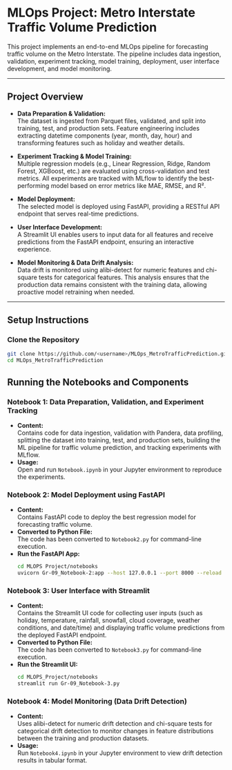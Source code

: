 # MLOps Project: Metro Interstate Traffic Volume Prediction

This project implements an end-to-end MLOps pipeline for forecasting traffic volume on the Metro Interstate. The pipeline includes data ingestion, validation, experiment tracking, model training, deployment, user interface development, and model monitoring.

---

## Project Overview

- **Data Preparation & Validation:**  
  The dataset is ingested from Parquet files, validated, and split into training, test, and production sets. Feature engineering includes extracting datetime components (year, month, day, hour) and transforming features such as holiday and weather details.

- **Experiment Tracking & Model Training:**  
  Multiple regression models (e.g., Linear Regression, Ridge, Random Forest, XGBoost, etc.) are evaluated using cross-validation and test metrics. All experiments are tracked with MLflow to identify the best-performing model based on error metrics like MAE, RMSE, and R².

- **Model Deployment:**  
  The selected model is deployed using FastAPI, providing a RESTful API endpoint that serves real-time predictions.

- **User Interface Development:**  
  A Streamlit UI enables users to input data for all features and receive predictions from the FastAPI endpoint, ensuring an interactive experience.

- **Model Monitoring & Data Drift Analysis:**  
  Data drift is monitored using alibi-detect for numeric features and chi-square tests for categorical features. This analysis ensures that the production data remains consistent with the training data, allowing proactive model retraining when needed.

---

## Setup Instructions

### Clone the Repository

```bash
git clone https://github.com/<username>/MLOps_MetroTrafficPrediction.git
cd MLOps_MetroTrafficPrediction
```
## Running the Notebooks and Components

### Notebook 1: Data Preparation, Validation, and Experiment Tracking
- **Content:**  
  Contains code for data ingestion, validation with Pandera, data profiling, splitting the dataset into training, test, and production sets, building the ML pipeline for traffic volume prediction, and tracking experiments with MLflow.
- **Usage:**  
  Open and run `Notebook.ipynb` in your Jupyter environment to reproduce the experiments.

### Notebook 2: Model Deployment using FastAPI
- **Content:**  
  Contains FastAPI code to deploy the best regression model for forecasting traffic volume.
- **Converted to Python File:**  
  The code has been converted to `Notebook2.py` for command-line execution.
- **Run the FastAPI App:**
  ```bash
  cd MLOPS Project/notebooks
  uvicorn Gr-09_Notebook-2:app --host 127.0.0.1 --port 8000 --reload
  ```
### Notebook 3: User Interface with Streamlit
- **Content:**  
  Contains the Streamlit UI code for collecting user inputs (such as holiday, temperature, rainfall, snowfall, cloud coverage, weather conditions, and date/time) and displaying traffic volume predictions from the deployed FastAPI endpoint.
- **Converted to Python File:**  
  The code has been converted to `Notebook3.py` for command-line execution.
- **Run the Streamlit UI:**
  ```bash
  cd MLOPS_Project/notebooks
  streamlit run Gr-09_Notebook-3.py
     ```
### Notebook 4: Model Monitoring (Data Drift Detection)
- **Content:**  
  Uses alibi-detect for numeric drift detection and chi-square tests for categorical drift detection to monitor changes in feature distributions between the training and production datasets.
- **Usage:**  
  Run `Notebook4.ipynb` in your Jupyter environment to view drift detection results in tabular format.

